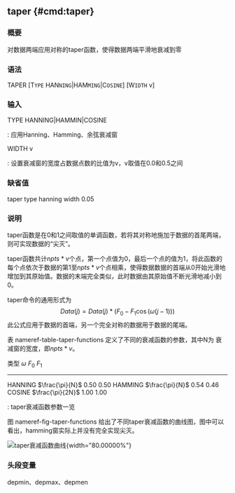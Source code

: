 ## taper {#cmd:taper}

### 概要

对数据两端应用对称的taper函数，使得数据两端平滑地衰减到零

### 语法

TAPER \[T`YPE` HAN`NING`|HAM`MING`|C`OSINE`\] \[W`IDTH` v\]

### 输入

TYPE HANNING|HAMMIN|COSINE

:   应用Hanning、Hamming、余弦衰减窗

WIDTH v

:   设置衰减窗的宽度占数据点数的比值为v，v取值在0.0和0.5之间

### 缺省值

taper type hanning width 0.05

### 说明

taper函数是在0和1之间取值的单调函数，若将其对称地施加于数据的首尾两端，
则可实现数据的“尖灭”。

taper函数共计$npts*v$个点，第一个点值为0，最后一个点的值为1，将此函数的
每个点依次于数据的第1至$npts*v$个点相乘，使得数据数据的首端从0开始光滑地
增加到其原始值。数据的末端完全类似，此时数据由其原始值不断光滑地减小到0。

taper命令的通用形式为 $$Data(j) = Data(j)*(F_0 - F_1\cos(\omega(j-1)))$$
此公式应用于数据的首端，另一个完全对称的数据用于数据的尾端。

表 nameref-table-taper-functions 定义了不同的衰减函数的参数，其中N为
衰减窗的宽度，即$npts*v$。

  类型      $\omega$           $F_0$   $F_1$
  --------- ------------------ ------- -------
  HANNING   $\frac{\pi}{N}$    0.50    0.50
  HAMMING   $\frac{\pi}{N}$    0.54    0.46
  COSINE    $\frac{\pi}{2N}$   1.00    1.00

  : taper衰减函数参数一览

图 nameref-fig-taper-functions 给出了不同taper衰减函数的曲线图，图中可以
看出，hamming窗实际上并没有完全实现尖灭。

![taper衰减函数曲线](taper-functions){width="80.00000%"}

### 头段变量

depmin、depmax、depmen
